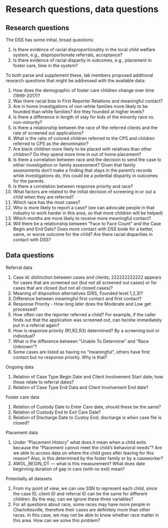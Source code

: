 # Research questions, data questions

## Research questions
The DSS has some initial, broad questions:

1. Is there evidence of racial disproportionality in the local child welfare system, e.g., disproportionate referrals, acceptance?
2. Is there evidence of racial disparity in outcomes, e.g., placement in foster care, time in the system?

To both parse and supplement these, lab members proposed additional research questions that might be addressed with the available data:

1. How does the demographic of foster care children change over time (1999-2017)?
2. Was there racial bias in First Reporter Relations and meaningful contact?
3. Are in home investigations of non-white families more likely to be founded than white families? Are they founded at higher levels?
4. Is there a difference in length of stay for kids of the minority race vs. non-minority?
5. Is there a relationship between the race of the referred clients and the rate of screened out applications? 
6. What is the ratio of colored children referred to the CPS and children referred to CPS as the denominator?
7. Are black children more likely to be placed with relatives than other children? Do they spend more time in out of home placement?
8. Is there a correlation between race and the decision to send the case to either investigation or family assessment? Given that family assessments don’t make a finding that stays in the parent’s records while investigations do, this could be a potential disparity in outcomes for the parents. 
9. Is there a correlation between response priority and race?
10. What factors are related to the initial decision of screening in or out a child when they are referred?
11. Which race has the most cases? 
12. Who is more likely to report a case? (we can advocate people in that industry to work harder in this area, so that more children will be helped)
13. Which months are more likely to receive more meaningful contact?
14. Will there be a relationship between "Face to Face Count" and the Case Begin and End Date? Does more contact with DSS bode for a better, same, or worse outcome for the child? Are there racial disparities in contact with DSS?

## Data questions

Referral data
1. Case id: distinction between cases and clients; 222222222222 appears for cases that are screened out (but not all screened out cases) or for cases that are closed (but not all closed cases)?
2. Meaning of disposition alternatives (DRS, Founded level 1,2,3)?
3. Difference between meaningful first contact and first contact?
4. Response Priority - How long later does the Moderate and Low get processed?
5. How often can the reporter referred a child? For example, if the caller finds out that the application was screened out, can he/she immediately put in a referral again?
6. How is response priority (R1,R2,R3) determined? By a screening tool or individual?
7. What is the difference between “Unable To Determine” and “Race Unknown”?
8. Some cases are listed as having no “meaningful”, others have first contact but no response priority. Why is that?

Ongoing data
1. Relation of Case Type Begin Date and Client Involvement Start date; how these relate to referral dates?
2. Relation of Case Type End Data and Client Involvement End date?

Foster care data
1. Relation of Custody Date to Enter Care date, should these be the same?
2. Relation of Custody End to Exit Care Date?
3. Relation of Discharge Date to Custoy End; discharge is when case file is closed?

Placement data
1. Under “Placement History” what does it mean when a child exits because the “Placement cannot meet the child’s behavioral needs”? Are we able to access data on where the child goes after leaving for this reason? Also, is this determined by the foster family or by a caseworker?
2. AWOL_BEGIN_DT — what is this measurement? What does date beginning duration of gap in care (with no exit) mean?

Potentially all datasets
1. From my point of view, we can use SSN to represent each child, since the case ID, client ID and referral ID can be the same for different children. By the way, can we ignore these three variables?
2. For all questions about race, some races may have more people in Charlottesville, therefore their cases are definitely more than other races. In this case, we may not be able to know whether race matter in this area. How can we solve this problem?
